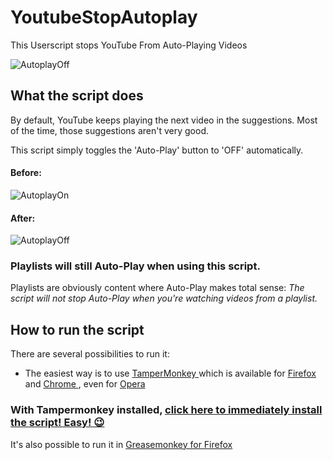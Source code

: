 # YoutubeStopAutoplay

This Userscript stops YouTube From Auto-Playing Videos

![AutoplayOff](https://github.com/johnnyawesome/YouTubeStopAutoplay/blob/master/DemoImg/YouTubeAutoPlayOff.jpg)

## What the script does

By default, YouTube keeps playing the next video in the suggestions. Most of the time, those suggestions aren't very good.

This script simply toggles the 'Auto-Play' button to 'OFF' automatically.

#### Before:

![AutoplayOn](https://github.com/johnnyawesome/YouTubeStopAutoplay/blob/master/DemoImg/YouTubeAutoPlayOn.jpg)

#### After:

![AutoplayOff](https://github.com/johnnyawesome/YouTubeStopAutoplay/blob/master/DemoImg/YouTubeAutoPlayOff.jpg)

### Playlists will still Auto-Play when using this script.

Playlists are obviously content where Auto-Play makes total sense: *The script will not stop Auto-Play when you're watching videos from a playlist.*

## How to run the script

There are several possibilities to run it:
 - The easiest way is to use [TamperMonkey ](https://www.google.ch/search?q=tampermonkey) which is available for [Firefox ](https://addons.mozilla.org/en-US/firefox/addon/tampermonkey/) and [Chrome ](https://chrome.google.com/webstore/search/tampermonkey), even for [Opera ](https://addons.opera.com/de/search/?query=Tampermonkey)
 ### With Tampermonkey installed,  [click here to immediately install the script! Easy! 😉](https://github.com/johnnyawesome/YouTubeStopAutoplay/raw/master/YouTube%20Stop%20Autoplay.user.js)

It's also possible to run it in [Greasemonkey for Firefox ](https://addons.mozilla.org/en-US/firefox/addon/greasemonkey/) 
